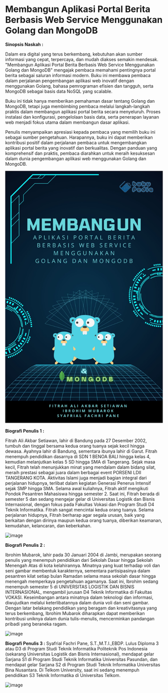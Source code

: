 # Membangun Aplikasi Portal Berita Berbasis Web Service Menggunakan Golang dan MongoDB


**Sinopsis Naskah :**

Dalam era digital yang terus berkembang, kebutuhan akan sumber informasi yang cepat, terpercaya, dan mudah diakses semakin mendesak. "Membangun Aplikasi Portal Berita Berbasis Web Service Menggunakan Golang dan MongoDB" mengajak pembaca memahami pentingnya portal berita sebagai saluran informasi modern. Buku ini membawa pembaca dalam perjalanan pengembangan aplikasi web inovatif dengan menggunakan Golang, bahasa pemrograman efisien dan tangguh, serta MongoDB sebagai basis data NoSQL yang scalable.

Buku ini tidak hanya memberikan pemahaman dasar tentang Golang dan MongoDB, tetapi juga membimbing pembaca melalui langkah-langkah praktis dalam membangun aplikasi portal berita secara menyeluruh. Proses instalasi dan konfigurasi, pengelolaan basis data, serta penerapan layanan web menjadi fokus utama dalam membangun dasar aplikasi.

Penulis menyampaikan apresiasi kepada pembaca yang memilih buku ini sebagai sumber pengetahuan. Harapannya, buku ini dapat memberikan kontribusi positif dalam perjalanan pembaca untuk mengembangkan aplikasi portal berita yang inovatif dan berkualitas. Dengan panduan yang komprehensif dan praktis, pembaca diarahkan untuk meraih kesuksesan dalam dunia pengembangan aplikasi web menggunakan Golang dan MongoDB.


![Fix Book Cover P3](https://github.com/PhilanderNews/images/blob/main/Cover.jpg?raw=true)


**Biografi Penulis 1 :**

Fitrah Ali Akbar Setiawan, lahir di Bandung pada 27 Desember 2002, tumbuh dan tinggal bersama kedua orang tuanya sejak kecil hingga dewasa. Ayahnya lahir di Bandung, sementara ibunya lahir di Garut. Fitrah menempuh pendidikan dasarnya di SDN 1 BENOA BALI hingga kelas 4, kemudian melanjutkan kelas 5 SD hingga SMA di Tangerang. Sejak masa kecil, Fitrah telah menunjukkan minat yang mendalam dalam bidang silat, meraih prestasi sebagai juara dalam berbagai event PORSENI LDII TANGERANG KOTA. Aktivitas Islami juga menjadi bagian integral dari perjalanan hidupnya, terlibat dalam kegiatan Generasi Penerus Intensif sejak SMP hingga SMA. Selama awal kuliahnya, Fitrah aktif mengikuti Pondok Pesantren Mahasiswa hingga semester 2. Saat ini, Fitrah berada di semester 5 dan sedang mengejar gelar di Universitas Logistik dan Bisnis Internasional, dengan fokus pada Fakultas Vokasi dan Program Studi D4 Teknik Informatika. Fitrah sangat mencintai kedua orang tuanya. Selama perjalanan hidupnya, Fitrah berharap agar segala urusan, baik yang berkaitan dengan dirinya maupun kedua orang tuanya, diberikan keamanan, kemudahan, kelancaran, dan keberkahan.


![image](https://github.com/PhilanderNews/WebServicePortalBerita/assets/94114847/49b5dad8-aba8-4c52-bc2f-05fce50a50b6)

**Biografi Penulis 2 :**

Ibrohim Mubarok, lahir pada 30 Januari 2004 di Jambi, merupakan seorang penulis yang menempuh pendidikan dari Sekolah Dasar hingga Sekolah Menengah Atas di kota kelahirannya. Minatnya yang kuat terhadap voli dan seni gambar membentuk karakternya, sementara partisipasinya dalam pesantren kilat setiap bulan Ramadan selama masa sekolah dasar hingga menengah memperkaya pengetahuan agamanya. Saat ini, Ibrohim sedang menempuh semester 5 di UNIVERSITAS LOGISTIK DAN BISNIS INTERNASIONAL, mengambil jurusan D4 Teknik Informatika di Fakultas VOKASI. Keseimbangan antara minatnya dalam teknologi dan informasi, diwujudkan melalui keterlibatannya dalam dunia voli dan seni gambar. Dengan latar belakang pendidikan yang beragam dan kreativitasnya yang terus berkembang, Ibrohim Mubarok diharapkan dapat memberikan kontribusi uniknya dalam dunia tulis-menulis, mencerminkan pandangan pribadi yang beraneka ragam.


![image](https://github.com/PhilanderNews/WebServicePortalBerita/assets/94114847/96700d4a-fac0-4220-b41e-327233bcef41)

**Biografi Penulis 3 :**
Syafrial Fachri Pane, S.T.,M.T.I.,EBDP. Lulus Diploma 3 atau D3 di Program Studi Teknik Informatika Politeknik Pos Indonesia (sekarang Universitas Logistik dan Bisnis Internasional), mendapat gelar Sarjana S1 di Program Studi Teknik Informatika Universitas Pasundan, dan mendapat gelar Sarjana S2 di Program Studi Teknik Informatika Universitas Bina Nusantara. Di Telkom University, saat ini sedang menempuh pendidikan S3 Teknik Informatika di Universitas Telkom. 


![image](https://github.com/PhilanderNews/WebServicePortalBerita/assets/94114847/88ce4846-94e4-4f3b-b3a1-a87a33403f64)

